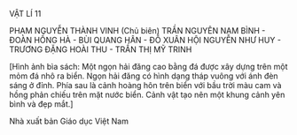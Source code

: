 VẬT LÍ 11

PHẠM NGUYỄN THÀNH VINH (Chủ biên)
TRẦN NGUYÊN NAM BÌNH - ĐOÀN HỒNG HÀ - BÙI QUANG HÂN - ĐỖ XUÂN HỘI
NGUYỄN NHƯ HUY - TRƯƠNG ĐẶNG HOÀI THU - TRẦN THỊ MỸ TRINH

[Hình ảnh bìa sách: Một ngọn hải đăng cao bằng đá được xây dựng trên một mỏm đá nhô ra biển. Ngọn hải đăng có hình dạng tháp vuông với ánh đèn sáng ở đỉnh. Phía sau là cảnh hoàng hôn trên biển với bầu trời màu cam và hồng phản chiếu trên mặt nước biển. Cảnh vật tạo nên một khung cảnh yên bình và đẹp mắt.]

Nhà xuất bản Giáo dục Việt Nam